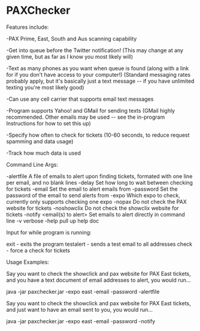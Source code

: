 PAXChecker
==========


Features include:

-PAX Prime, East, South and Aus scanning capability

-Get into queue before the Twitter notification! (This may change at any given time, but as far as I know you most likely will)

-Text as many phones as you want when queue is found (along with a link for if you don't have access to your computer!) (Standard messaging rates probably apply, but it's basically just a text message -- if you have unlimited texting you're most likely good)

-Can use any cell carrier that supports email text messages

-Program supports Yahoo! and GMail for sending texts (GMail highly recommended. Other emails may be used -- see the in-program Instructions for how to set this up)

-Specify how often to check for tickets (10-60 seconds, to reduce request spamming and data usage)

-Track how much data is used


Command Line Args:

-alertfile <file of emails to alert>
	A file of emails to alert upon finding tickets, formated with one line per email, and no blank lines
-delay <Period between checking for tickets>
	Set how long to wait between checking for tickets
-email <email address to send alerts from>
	Set the email to alert emails from
-password <password to email address to send alerts from>
	Set the password of the email to send alerts from
-expo <Which PAX Expo to check>
	Which expo to check, currently only supports checking one expo
-nopax
	Do not check the PAX website for tickets
-noshowclix
	Do not check the showclix website for tickets
-notify <email(s) to alert>
	Set emails to alert directly in command line
-v 
	verbose
-help
	pull up help doc

Input for while program is running:

exit - exits the program
testalert - sends a test email to all addresses
check - force a check for tickets

Usage Examples:

Say you want to check the showclick and pax website for PAX East tickets, and you have a text document of email addresses to alert, you would run...

java -jar paxchecker.jar -expo east -email <email to send from> -password <password for email> -alertfile <files of emails to alert>

Say you want to check the showclick and pax website for PAX East tickets, and just want to have an email sent to you, you would run...

java -jar paxchecker.jar -expo east -email <email to send from> -password <password for email> -notify <the email to notify>
